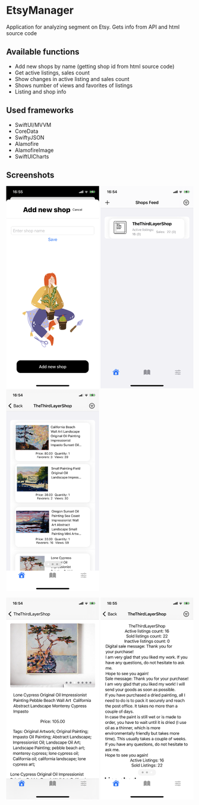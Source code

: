 # EtsyManager

Application for analyzing segment on Etsy. Gets info from API and html source code


## Available functions
- Add new shops by name (getting shop id from html source code)
- Get active listings, sales count
- Show changes in active listing and sales count
- Shows number of views and favorites of listings
- Listing and shop info

## Used frameworks
- SwiftUI/MVVM
- CoreData
- SwiftyJSON
- Alamofire
- AlamofireImage
- SwiftUICharts


## Screenshots

<p float="left">
    <img src="https://github.com/anastasiabespalova/EtsyManager/blob/main/Screenshots/IMG_0472.PNG" width=250>
    <img src="https://github.com/anastasiabespalova/EtsyManager/blob/main/Screenshots/IMG_0468.PNG" width=250>
        <img src="https://github.com/anastasiabespalova/EtsyManager/blob/main/Screenshots/IMG_0469.PNG" width=250>
</p>


<p float="left">
        <img src="https://github.com/anastasiabespalova/EtsyManager/blob/main/Screenshots/IMG_0470.PNG" width=250>
            <img src="https://github.com/anastasiabespalova/EtsyManager/blob/main/Screenshots/IMG_0471.PNG" width=250>
</p>
